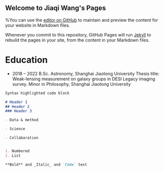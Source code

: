 ## Welcome to Jiaqi Wang's Pages

%You can use the [editor on GitHub](https://github.com/Wangjia7/jqwang.GitHub.io/edit/gh-pages/index.md) to maintain and preview the content for your website in Markdown files.

Whenever you commit to this repository, GitHub Pages will run [Jekyll](https://jekyllrb.com/) to rebuild the pages in your site, from the content in your Markdown files.

# Education
- 2018 – 2022
B.Sc. Astronomy, Shanghai Jiaotong University
Thesis title: Weak-lensing measurement on galaxy groups in DESI Legacy imaging survey.
Minor in Philosophy, Shanghai Jiaotong University

```markdown
Syntax highlighted code block

# Header 1
## Header 2
### Header 3

- Data & method

- Science

- Collabaration


1. Numbered
2. List

**Bold** and _Italic_ and `Code` text
